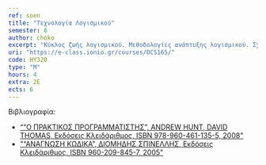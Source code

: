 ```yaml
---
ref: soen
title: "Τεχνολογία Λογισμικού"
semester: 6
author: choko
excerpt: "Κύκλος ζωής λογισμικού. Μεθοδολογίες ανάπτυξης λογισμικού. Σχεδιασμός και αρχιτεκτονική συστήματος. Κατασκευή διεπαφής χρήστη. Διαδικασία παράδοσης και συντήρησης συστημάτων λογισμικού. Συνεργατικά συστήματα. Ψυχαγωγικό και Εκπαιδευτικό Λογισμικό."
uri: "https://e-class.ionio.gr/courses/DCS165/"
code: ΗΥ320
type: "M"
hours: 4
extra: 2Ε
ects: 6
---
```



Βιβλιογραφία: 
  - [““Ο ΠΡΑΚΤΙΚΟΣ ΠΡΟΓΡΑΜΜΑΤΙΣΤΗΣ”, ANDREW HUNT, DAVID THOMAS, Εκδόσεις Κλειδάριθμος, ISBN 978-960-461-135-5, 2008"](https://service.eudoxus.gr/search/#a/id:13815/0)
  - ["“ΑΝΑΓΝΩΣΗ ΚΩΔΙΚΑ”, ΔΙΟΜΗΔΗΣ ΣΠΙΝΕΛΛΗΣ, Εκδόσεις Κλειδάριθμος, ISBN 960-209-845-7, 2005"](https://service.eudoxus.gr/search/#a/id:13588/0)
